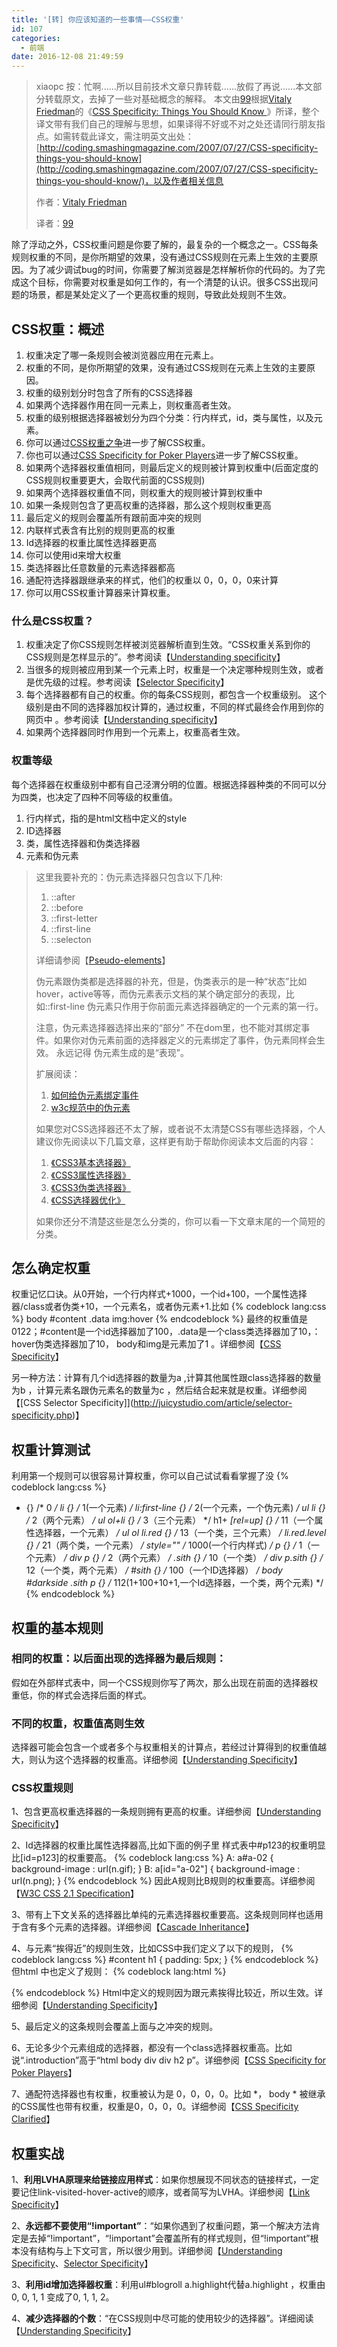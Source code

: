 ```yaml
---
title: '[转] 你应该知道的一些事情——CSS权重'
id: 107
categories:
  - 前端
date: 2016-12-08 21:49:59
---
```


> xiaopc 按：忙啊......所以目前技术文章只靠转载......放假了再说......本文部分转载原文，去掉了一些对基础概念的解释。
> 本文由[99](http://99jty.com/?page_id=365)根据[Vitaly Friedman](http://coding.smashingmagazine.com/author/vitaly-friedman/?rel=author "Posts by Vitaly Friedman")的《[CSS Specificity: Things You Should Know ](http://coding.smashingmagazine.com/2007/07/27/CSS-specificity-things-you-should-know)》所译，整个译文带有我们自己的理解与思想，如果译得不好或不对之处还请同行朋友指点。如需转载此译文，需注明英文出处：[http://coding.smashingmagazine.com/2007/07/27/CSS-specificity-things-you-should-know](http://coding.smashingmagazine.com/2007/07/27/CSS-specificity-things-you-should-know/)，以及作者相关信息
>
>
> 作者：[Vitaly Friedman](http://coding.smashingmagazine.com/author/vitaly-friedman/?rel=author "Posts by Vitaly Friedman")
>
>
> 译者：[99](http://99jty.com/?page_id=365)

<!--more-->

除了浮动之外，CSS权重问题是你要了解的，最复杂的一个概念之一。CSS每条规则权重的不同，是你所期望的效果，没有通过CSS规则在元素上生效的主要原因。为了减少调试bug的时间，你需要了解浏览器是怎样解析你的代码的。为了完成这个目标，你需要对权重是如何工作的，有一个清楚的认识。很多CSS出现问题的场景，都是某处定义了一个更高权重的规则，导致此处规则不生效。

## CSS权重：概述

1.  权重决定了哪一条规则会被浏览器应用在元素上。
2.  权重的不同，是你所期望的效果，没有通过CSS规则在元素上生效的主要原因。
3.  权重的级别划分时包含了所有的CSS选择器
4.  如果两个选择器作用在同一元素上，则权重高者生效。
5.  权重的级别根据选择器被划分为四个分类：行内样式，id，类与属性，以及元素。
6.  你可以通过[CSS权重之争](http://www.stuffandnonsense.co.uk/archives/CSS_specificity_wars.html)进一步了解CSS权重。
7.  你也可以通过[CSS Specificity for Poker Players](http://iamacamera.org/default.aspx?id=95)进一步了解CSS权重。
8.  如果两个选择器权重值相同，则最后定义的规则被计算到权重中(后面定度的CSS规则权重要更大，会取代前面的CSS规则)
9.  如果两个选择器权重值不同，则权重大的规则被计算到权重中
10.  如果一条规则包含了更高权重的选择器，那么这个规则权重更高
11.  最后定义的规则会覆盖所有跟前面冲突的规则
12.  内联样式表含有比别的规则更高的权重
13.  Id选择器的权重比属性选择器更高
14.  你可以使用id来增大权重
15.  类选择器比任意数量的元素选择器都高
16.  通配符选择器跟继承来的样式，他们的权重以 0，0，0，0来计算
17.  你可以用CSS权重计算器来计算权重。

### 什么是CSS权重？

1.  权重决定了你CSS规则怎样被浏览器解析直到生效。“CSS权重关系到你的CSS规则是怎样显示的”。参考阅读【[Understanding specificity](http://www.adobe.com/cn/devnet/dreamweaver/articles/CSS_specificity.html)】
2.  当很多的规则被应用到某一个元素上时，权重是一个决定哪种规则生效，或者是优先级的过程。参考阅读【[Selector Specificity](http://juicystudio.com/article/selector-specificity.php)】
3.  每个选择器都有自己的权重。你的每条CSS规则，都包含一个权重级别。 这个级别是由不同的选择器加权计算的，通过权重，不同的样式最终会作用到你的网页中 。参考阅读【[Understanding specificity](http://www.adobe.com/cn/devnet/dreamweaver/articles/CSS_specificity.html)】
4.  如果两个选择器同时作用到一个元素上，权重高者生效。

### 权重等级

每个选择器在权重级别中都有自己泾渭分明的位置。根据选择器种类的不同可以分为四类，也决定了四种不同等级的权重值。

1. 行内样式，指的是html文档中定义的style
2. ID选择器
3. 类，属性选择器和伪类选择器
4. 元素和伪元素

> 这里我要补充的：伪元素选择器只包含以下几种:
>
> 1.  ::after
> 2.  ::before
> 3.  ::first-letter
> 4.  ::first-line
> 5.  ::selecton
>
> 详细请参阅【[Pseudo-elements](https://developer.mozilla.org/en-US/docs/CSS/Pseudo-elements)】
>
>
> 伪元素跟伪类都是选择器的补充，但是，伪类表示的是一种“状态”比如hover，active等等，而伪元素表示文档的某个确定部分的表现，比如::first-line 伪元素只作用于你前面元素选择器确定的一个元素的第一行。
>
>
> 注意，伪元素选择器选择出来的“部分” 不在dom里，也不能对其绑定事件。如果你对伪元素前面的选择器定义的元素绑定了事件，伪元素同样会生效。 永远记得 伪元素生成的是“表现”。
>
>
> 扩展阅读：
>
>
> 1.  [如何给伪元素绑定事件](http://stackoverflow.com/questions/9395858/event-listener-on-a-CSS-pseudo-element-such-as-before-or-after)
> 2.  [w3c规范中的伪元素](http://www.w3.org/TR/REC-CSS1/#the-first-line-pseudo-element)
>
> 如果您对CSS选择器还不太了解，或者说不太清楚CSS有哪些选择器，个人建议你先阅读以下几篇文章，这样更有助于帮助你阅读本文后面的内容：
>
>
> 1.  [《CSS3基本选择器》](http://www.w3cplus.com/CSS3/basic-selectors)
> 2.  [《CSS3属性选择器》](http://www.w3cplus.com/CSS3/attribute-selectors)
> 3.  [《CSS3伪类选择器》](http://www.w3cplus.com/CSS3/pseudo-class-selector)
> 4.  [《CSS选择器优化》](http://www.w3cplus.com/CSS/CSS-selector-performance)
>
> 如果你还分不清楚这些是怎么分类的，你可以看一下文章末尾的一个简短的分类。

## 怎么确定权重

权重记忆口诀。从0开始，一个行内样式+1000，一个id+100，一个属性选择器/class或者伪类+10，一个元素名，或者伪元素+1.比如
{% codeblock lang:css %}
body #content .data img:hover
{% endcodeblock %}
最终的权重值是0122；#content是一个id选择器加了100，.data是一个class类选择器加了10，：hover伪类选择器加了10， body和img是元素加了1 。详细参阅【[CSS Specificity](http://community.invisionpower.com/index.php?showtopic=176404)】

另一种方法：计算有几个id选择器的数量为a ,计算其他属性跟class选择器的数量为b ，计算元素名跟伪元素名的数量为c ，然后结合起来就是权重。详细参阅【[CSS Selector Specificity]](http://juicystudio.com/article/selector-specificity.php)】

## 权重计算测试

利用第一个规则可以很容易计算权重，你可以自己试试看看掌握了没
{% codeblock lang:css %}
* {}                          /* 0 */
li {}                         /* 1(一个元素) */
li:first-line {}              /* 2(一个元素，一个伪元素) */
ul li {}                     /* 2（两个元素） */
ul ol+li {}                   /* 3（三个元素） */
h1+ *[rel=up] {}             /* 11（一个属性选择器，一个元素） */
ul ol li.red {}               /* 13（一个类，三个元素） */
li.red.level {}               /* 21（两个类，一个元素） */
style=""                     /* 1000(一个行内样式) */
p {}                        /* 1（一个元素） */
div p {}                    /* 2（两个元素） */
.sith {}                    /* 10（一个类） */
div p.sith {}                /* 12（一个类，两个元素） */
#sith {}                     /* 100（一个ID选择器） */
body #darkside .sith p {}   /* 112(1+100+10+1,一个Id选择器，一个类，两个元素) */
{% endcodeblock %}

## 权重的基本规则

### 相同的权重：以后面出现的选择器为最后规则：

假如在外部样式表中，同一个CSS规则你写了两次，那么出现在前面的选择器权重低，你的样式会选择后面的样式。

### 不同的权重，权重值高则生效

选择器可能会包含一个或者多个与权重相关的计算点，若经过计算得到的权重值越大，则认为这个选择器的权重高。详细参阅【[Understanding Specificity](http://www.adobe.com/devnet/dreamweaver/articles/CSS_specificity_02.html)】

### CSS权重规则

1、包含更高权重选择器的一条规则拥有更高的权重。详细参阅【[Understanding Specificity](http://www.adobe.com/devnet/dreamweaver/articles/CSS_specificity_02.html)】

2、Id选择器的权重比属性选择器高,比如下面的例子里 样式表中#p123的权重明显比[id=p123]的权重要高。
{% codeblock lang:css %}
A:
a#a-02 { background-image : url(n.gif); }
B:
a[id="a-02"] { background-image : url(n.png); }
{% endcodeblock %}
因此A规则比B规则的权重要高。详细参阅【[W3C CSS 2.1 Specification](http://www.w3.org/TR/CSS21/selector.html)】

3、带有上下文关系的选择器比单纯的元素选择器权重要高。这条规则同样也适用于含有多个元素的选择器。详细参阅【[Cascade Inheritance](http://www.westciv.com/style_master/academy/CSS_tutorial/advanced/cascade_inheritance.html#specificity)】

4、与元素“挨得近”的规则生效，比如CSS中我们定义了以下的规则，
{% codeblock lang:css %}
#content h1 {
  padding: 5px;
}
{% endcodeblock %}
但html 中也定义了规则：
{% codeblock lang:html %}
<style type="text/CSS">
  #content h1 {
    padding: 10px;
  }
</style>
{% endcodeblock %}
Html中定义的规则因为跟元素挨得比较近，所以生效。详细参阅【[Understanding Specificity](http://www.adobe.com/devnet/dreamweaver/articles/CSS_specificity_02.html)】

5、最后定义的这条规则会覆盖上面与之冲突的规则。

6、无论多少个元素组成的选择器，都没有一个class选择器权重高。比如说“.introduction”高于“html body div div h2 p”。详细参阅【[CSS Specificity for Poker Players](http://iamacamera.org/default.aspx?id=95)】

7、通配符选择器也有权重，权重被认为是 0，0，0，0。比如 *， body * 被继承的CSS属性也带有权重，权重是0，0，0，0。详细参阅【[CSS Specificity Clarified](http://molly.com/2005/10/06/CSS2-and-CSS21-specificity-clarified/)】

## 权重实战

1、**利用LVHA原理来给链接应用样式**：如果你想展现不同状态的链接样式，一定要记住link-visited-hover-active的顺序，或者简写为LVHA。详细参阅【[Link Specificity](http://meyerweb.com/eric/CSS/link-specificity.html)】

2、**永远都不要使用“!important”**：“如果你遇到了权重问题，第一个解决方法肯定是去掉“!important”，“!important”会覆盖所有的样式规则，但“!important”根本没有结构与上下文可言，所以很少用到。详细参阅【[Understanding Specificity](http://www.snook.ca/archives/html_and_CSS/understanding_c/)、[Selector Specificity](http://juicystudio.com/article/selector-specificity.php)】

3、**利用id增加选择器权重**：利用ul#blogroll a.highlight代替a.highlight ，权重由0, 0, 1, 1 变成了0, 1, 1, 2。

4、**减少选择器的个数**：“在CSS规则中尽可能的使用较少的选择器”。详细阅读【[Understanding Specificity](http://www.snook.ca/archives/html_and_CSS/understanding_c/)】
